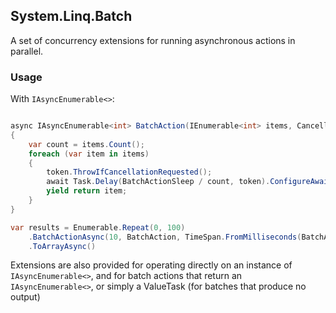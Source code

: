 ## System.Linq.Batch

A set of concurrency extensions for running asynchronous actions in parallel.

### Usage

With `IAsyncEnumerable<>`:

```csharp

async IAsyncEnumerable<int> BatchAction(IEnumerable<int> items, CancellationToken token)
{
    var count = items.Count();
    foreach (var item in items)
    {
        token.ThrowIfCancellationRequested();
        await Task.Delay(BatchActionSleep / count, token).ConfigureAwait(false);
        yield return item;
    }
}

var results = Enumerable.Repeat(0, 100)
    .BatchActionAsync(10, BatchAction, TimeSpan.FromMilliseconds(BatchActionSleep * 10), default)
    .ToArrayAsync()

```

Extensions are also provided for operating directly on an instance of `IAsyncEnumerable<>`, and for batch actions that return an `IAsyncEnumerable<>`, or simply a ValueTask (for batches that produce no output)